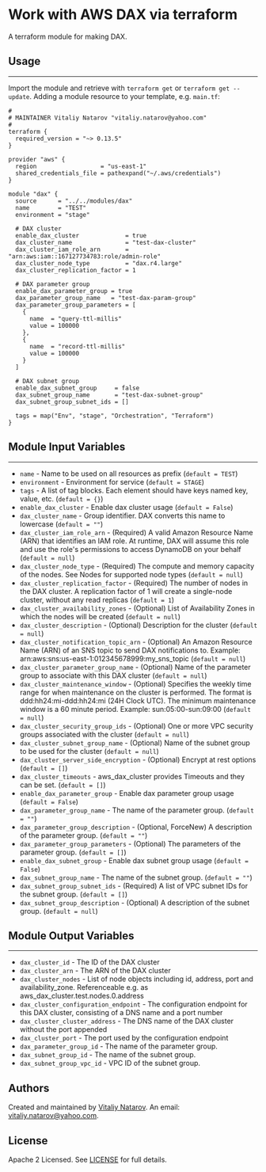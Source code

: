 # Work with AWS DAX via terraform

A terraform module for making DAX.


## Usage
----------------------
Import the module and retrieve with ```terraform get``` or ```terraform get --update```. Adding a module resource to your template, e.g. `main.tf`:

```
#
# MAINTAINER Vitaliy Natarov "vitaliy.natarov@yahoo.com"
#
terraform {
  required_version = "~> 0.13.5"
}

provider "aws" {
  region                  = "us-east-1"
  shared_credentials_file = pathexpand("~/.aws/credentials")
}

module "dax" {
  source      = "../../modules/dax"
  name        = "TEST"
  environment = "stage"

  # DAX cluster
  enable_dax_cluster             = true
  dax_cluster_name               = "test-dax-cluster"
  dax_cluster_iam_role_arn       = "arn:aws:iam::167127734783:role/admin-role"
  dax_cluster_node_type          = "dax.r4.large"
  dax_cluster_replication_factor = 1

  # DAX parameter group
  enable_dax_parameter_group = true
  dax_parameter_group_name   = "test-dax-param-group"
  dax_parameter_group_parameters = [
    {
      name  = "query-ttl-millis"
      value = 100000
    },
    {
      name  = "record-ttl-millis"
      value = 100000
    }
  ]

  # DAX subnet group
  enable_dax_subnet_group     = false
  dax_subnet_group_name       = "test-dax-subnet-group"
  dax_subnet_group_subnet_ids = []

  tags = map("Env", "stage", "Orchestration", "Terraform")
}
```

## Module Input Variables
----------------------
- `name` - Name to be used on all resources as prefix (`default = TEST`)
- `environment` - Environment for service (`default = STAGE`)
- `tags` - A list of tag blocks. Each element should have keys named key, value, etc. (`default = {}`)
- `enable_dax_cluster` - Enable dax cluster usage (`default = False`)
- `dax_cluster_name` - Group identifier. DAX converts this name to lowercase (`default = ""`)
- `dax_cluster_iam_role_arn` - (Required) A valid Amazon Resource Name (ARN) that identifies an IAM role. At runtime, DAX will assume this role and use the role's permissions to access DynamoDB on your behalf (`default = null`)
- `dax_cluster_node_type` - (Required) The compute and memory capacity of the nodes. See Nodes for supported node types (`default = null`)
- `dax_cluster_replication_factor` - (Required) The number of nodes in the DAX cluster. A replication factor of 1 will create a single-node cluster, without any read replicas (`default = 1`)
- `dax_cluster_availability_zones` - (Optional) List of Availability Zones in which the nodes will be created (`default = null`)
- `dax_cluster_description` - (Optional) Description for the cluster (`default = null`)
- `dax_cluster_notification_topic_arn` - (Optional) An Amazon Resource Name (ARN) of an SNS topic to send DAX notifications to. Example: arn:aws:sns:us-east-1:012345678999:my_sns_topic (`default = null`)
- `dax_cluster_parameter_group_name` - (Optional) Name of the parameter group to associate with this DAX cluster (`default = null`)
- `dax_cluster_maintenance_window` - (Optional) Specifies the weekly time range for when maintenance on the cluster is performed. The format is ddd:hh24:mi-ddd:hh24:mi (24H Clock UTC). The minimum maintenance window is a 60 minute period. Example: sun:05:00-sun:09:00 (`default = null`)
- `dax_cluster_security_group_ids` - (Optional) One or more VPC security groups associated with the cluster (`default = null`)
- `dax_cluster_subnet_group_name` - (Optional) Name of the subnet group to be used for the cluster (`default = null`)
- `dax_cluster_server_side_encryption` - (Optional) Encrypt at rest options (`default = []`)
- `dax_cluster_timeouts` - aws_dax_cluster provides Timeouts and they can be set. (`default = []`)
- `enable_dax_parameter_group` - Enable dax parameter group usage (`default = False`)
- `dax_parameter_group_name` - The name of the parameter group. (`default = ""`)
- `dax_parameter_group_description` - (Optional, ForceNew) A description of the parameter group. (`default = ""`)
- `dax_parameter_group_parameters` - (Optional) The parameters of the parameter group. (`default = []`)
- `enable_dax_subnet_group` - Enable dax subnet group usage (`default = False`)
- `dax_subnet_group_name` - The name of the subnet group. (`default = ""`)
- `dax_subnet_group_subnet_ids` - (Required) A list of VPC subnet IDs for the subnet group. (`default = []`)
- `dax_subnet_group_description` - (Optional) A description of the subnet group. (`default = null`)

## Module Output Variables
----------------------
- `dax_cluster_id` - The ID of the DAX cluster
- `dax_cluster_arn` - The ARN of the DAX cluster
- `dax_cluster_nodes` - List of node objects including id, address, port and availability_zone. Referenceable e.g. as aws_dax_cluster.test.nodes.0.address
- `dax_cluster_configuration_endpoint` - The configuration endpoint for this DAX cluster, consisting of a DNS name and a port number
- `dax_cluster_cluster_address` - The DNS name of the DAX cluster without the port appended
- `dax_cluster_port` - The port used by the configuration endpoint
- `dax_parameter_group_id` - The name of the parameter group.
- `dax_subnet_group_id` - The name of the subnet group.
- `dax_subnet_group_vpc_id` - VPC ID of the subnet group.


## Authors

Created and maintained by [Vitaliy Natarov](https://github.com/SebastianUA). An email: [vitaliy.natarov@yahoo.com](vitaliy.natarov@yahoo.com).

## License

Apache 2 Licensed. See [LICENSE](https://github.com/SebastianUA/terraform/blob/master/LICENSE) for full details.
